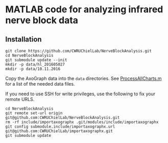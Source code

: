 # MATLAB code for analyzing infrared nerve block data

## Installation

```
git clone https://github.com/CWRUChielLab/NerveBlockAnalysis.git
cd NerveBlockAnalysis
git submodule update --init
mkdir -p data/hl_201605027
mkdir -p data/10.11.2016
```

Copy the AxoGraph data into the `data` directories. See [ProcessAllCharts.m](ProcessAllCharts.m) for a list of the needed data files.

If you need to use SSH for write privileges, use the following to fix your remote URLS.
```
cd NerveBlockAnalysis
git remote set-url origin git@github.com:CWRUChielLab/NerveBlockAnalysis.git
rm -rf include/importaxographx .git/modules/include/importaxographx
git config submodule.include/importaxographx.url git@github.com:CWRUChielLab/importaxographx.git
git submodule update
```
